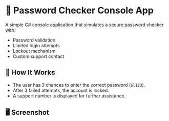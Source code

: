 # 🔐 Password Checker Console App

A simple C# console application that simulates a secure password checker with:

- Password validation
- Limited login attempts
- Lockout mechanism
- Custom support contact

## 🧠 How It Works

- The user has 3 chances to enter the correct password (`Sl123`).
- After 3 failed attempts, the account is locked.
- A support number is displayed for further assistance.

## 🖥️ Screenshot

